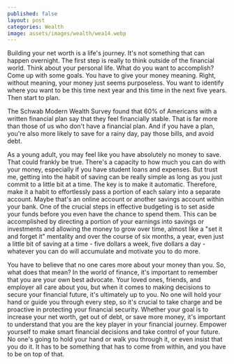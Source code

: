 ```yaml
---
published: false
layout: post
categories: Wealth
image: assets/images/wealth/wea14.webp
---
```


Building your net worth is a life's journey. It's not something that can happen overnight. The first step is really to think outside of the financial world. Think about your personal life. What do you want to accomplish? Come up with some goals. You have to give your money meaning. Right, without meaning, your money just seems purposeless. You want to identify where you want to be this time next year and this time in the next five years. Then start to plan.

The Schwab Modern Wealth Survey found that 60% of Americans with a written financial plan say that they feel financially stable. That is far more than those of us who don't have a financial plan. And if you have a plan, you're also more likely to save for a rainy day, pay those bills, and avoid debt.

As a young adult, you may feel like you have absolutely no money to save. That could frankly be true. There's a capacity to how much you can do with your money, especially if you have student loans and expenses. But trust me, getting into the habit of saving can be really simple as long as you just commit to a little bit at a time. The key is to make it automatic. Therefore, make it a habit to effortlessly pass a portion of each salary into a separate account. Maybe that's an online account or another savings account within your bank. One of the crucial steps in effective budgeting is to set aside your funds before you even have the chance to spend them. This can be accomplished by directing a portion of your earnings into savings or investments and allowing the money to grow over time, almost like a "set it and forget it" mentality and over the course of six months, a year, even just a little bit of saving at a time - five dollars a week, five dollars a day - whatever you can do will accumulate and motivate you to do more.

You have to believe that no one cares more about your money than you. So, what does that mean? In the world of finance, it's important to remember that you are your own best advocate. Your loved ones, friends, and employer all care about you, but when it comes to making decisions to secure your financial future, it's ultimately up to you. No one will hold your hand or guide you through every step, so it's crucial to take charge and be proactive in protecting your financial security. Whether your goal is to increase your net worth, get out of debt, or save more money, it's important to understand that you are the key player in your financial journey. Empower yourself to make smart financial decisions and take control of your future. No one's going to hold your hand or walk you through it, or even insist that you do it. It has to be something that has to come from within, and you have to be on top of that.

